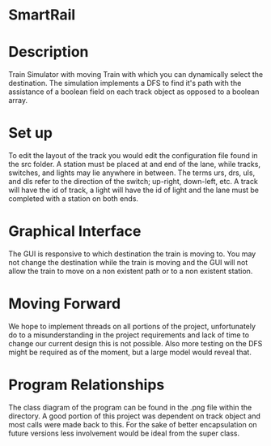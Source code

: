# SmartRail

# Description 

 Train Simulator with moving Train with which you can dynamically select the destination. The simulation implements a 
 DFS to find it's path with the assistance of a boolean field on each track object as opposed to a boolean array.
 
 # Set up
 
 To edit the layout of the track you would edit the configuration file found in the src folder. A station must be placed at 
 and end of the lane, while tracks, switches, and lights may lie anywhere in between. The terms urs, drs, uls, and dls refer
 to the direction of the switch; up-right, down-left, etc. A track will have the id of track, a light will have the id of light
 and the lane must be completed with a station on both ends.
 
 # Graphical Interface
 
 The GUI is responsive to which destination the train is moving to. You may not change the destination while the train 
 is moving and the GUI will not allow the train to move on a non existent path or to a non existent station.
 
 # Moving Forward
 
 We hope to implement threads on all portions of the project, unfortunately do to a misunderstanding in the project requirements
 and lack of time to change our current design this is not possible. Also more testing on the DFS might be required as of the moment,
 but a large model would reveal that.
 
 # Program Relationships
 
 The class diagram of the program can be found in the .png file within the directory. A good portion of this project was dependent on track object and most calls were made back to this. For the sake of better encapsulation on future versions less involvement would be ideal from the super class.
